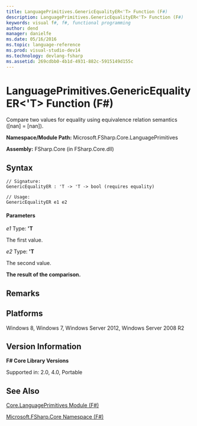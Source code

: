 ```yaml
---
title: LanguagePrimitives.GenericEqualityER<'T> Function (F#)
description: LanguagePrimitives.GenericEqualityER<'T> Function (F#)
keywords: visual f#, f#, functional programming
author: dend
manager: danielfe
ms.date: 05/16/2016
ms.topic: language-reference
ms.prod: visual-studio-dev14
ms.technology: devlang-fsharp
ms.assetid: 269cdbb0-4b1d-4931-882c-5915149d155c 
---
```


# LanguagePrimitives.GenericEqualityER<'T> Function (F#)

Compare two values for equality using equivalence relation semantics ([nan] = [nan]).

**Namespace/Module Path:** Microsoft.FSharp.Core.LanguagePrimitives

**Assembly:** FSharp.Core (in FSharp.Core.dll)


## Syntax

```
// Signature:
GenericEqualityER : 'T -> 'T -> bool (requires equality)

// Usage:
GenericEqualityER e1 e2
```

#### Parameters
*e1*
Type: **'T**


The first value.


*e2*
Type: **'T**


The second value.



**The result of the comparison.**
## Remarks

## Platforms
Windows 8, Windows 7, Windows Server 2012, Windows Server 2008 R2


## Version Information
**F# Core Library Versions**

Supported in: 2.0, 4.0, Portable




## See Also
[Core.LanguagePrimitives Module &#40;F&#35;&#41;](Core.LanguagePrimitives-Module-%5BFSharp%5D.md)

[Microsoft.FSharp.Core Namespace &#40;F&#35;&#41;](Microsoft.FSharp.Core-Namespace-%5BFSharp%5D.md)

